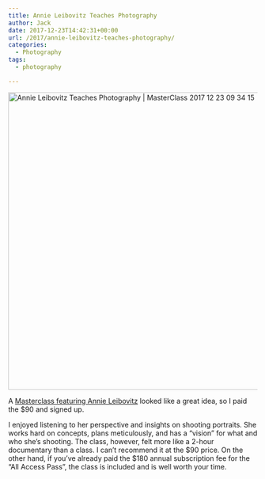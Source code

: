 ```yaml
---
title: Annie Leibovitz Teaches Photography
author: Jack
date: 2017-12-23T14:42:31+00:00
url: /2017/annie-leibovitz-teaches-photography/
categories:
  - Photography
tags:
  - photography

---
```

<img src="/img/2017/12/Annie-Leibovitz-Teaches-Photography-MasterClass-2017-12-23-09-34-15.png" alt="Annie Leibovitz Teaches Photography | MasterClass 2017 12 23 09 34 15" title="Annie Leibovitz Teaches Photography | MasterClass 2017-12-23 09-34-15.png" border="0" width="748" height="601" />

A [Masterclass featuring Annie Leibovitz][1] looked like a great idea, so I paid the $90 and signed up.

I enjoyed listening to her perspective and insights on shooting portraits. She works hard on concepts, plans meticulously, and has a &#8220;vision&#8221; for what and who she&#8217;s shooting. The class, however, felt more like a 2-hour documentary than a class. I can&#8217;t recommend it at the $90 price. On the other hand, if you&#8217;ve already paid the $180 annual subscription fee for the &#8220;All Access Pass&#8221;, the class is included and is well worth your time.

 [1]: https://www.masterclass.com/classes/annie-leibovitz-teaches-photography/